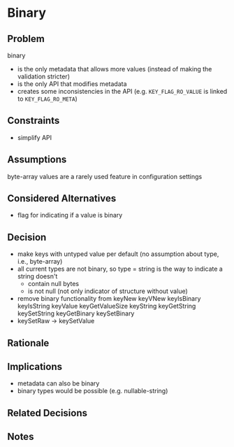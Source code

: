 # Binary

## Problem

binary

- is the only metadata that allows more values (instead of making the validation stricter)
- is the only API that modifies metadata
- creates some inconsistencies in the API (e.g. `KEY_FLAG_RO_VALUE` is linked to `KEY_FLAG_RO_META`)

## Constraints

- simplify API

## Assumptions

byte-array values are a rarely used feature in configuration settings

## Considered Alternatives

- flag for indicating if a value is binary

## Decision

- make keys with untyped value per default (no assumption about type, i.e., byte-array)
- all current types are not binary, so type = string is the way to indicate a string doesn't
  - contain null bytes
  - is not null (not only indicator of structure without value)
- remove binary functionality from keyNew keyVNew keyIsBinary keyIsString keyValue keyGetValueSize keyString keyGetString keySetString keyGetBinary keySetBinary
- keySetRaw -> keySetValue

## Rationale

## Implications

- metadata can also be binary
- binary types would be possible (e.g. nullable-string)

## Related Decisions

## Notes
